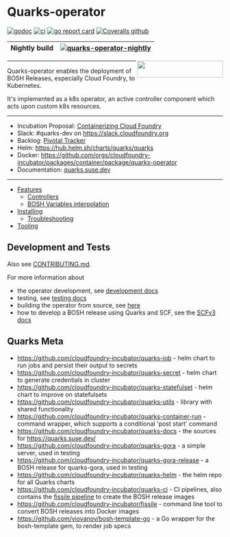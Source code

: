 # Quarks-operator

[![godoc](https://godoc.org/code.cloudfoundry.org/quarks-operator?status.svg)](https://godoc.org/code.cloudfoundry.org/quarks-operator)
[![ci](https://github.com/cloudfoundry-incubator/quarks-operator/actions/workflows/ci.yaml/badge.svg)](https://github.com/cloudfoundry-incubator/quarks-operator/actions/workflows/ci.yaml)
[![go report card](https://goreportcard.com/badge/code.cloudfoundry.org/quarks-operator)](https://goreportcard.com/report/code.cloudfoundry.org/quarks-operator)
[![Coveralls github](https://img.shields.io/coveralls/github/cloudfoundry-incubator/quarks-operator.svg?style=flat)](https://coveralls.io/github/cloudfoundry-incubator/quarks-operator?branch=HEAD)

| Nightly build | [![quarks-operator-nightly](https://github.com/cloudfoundry-incubator/quarks-operator/workflows/quarks-operator-ci/badge.svg?event=schedule)](https://github.com/cloudfoundry-incubator/quarks-operator/actions?query=event%3Aschedule) |
| ------------- | ----------------------------------------------------------------------------------------------------------------------------------------------------------------------------------------------- |

<img align="right" width="200" height="39" src="https://quarks.suse.dev/docs/cf-operator-logo.png">

----

Quarks-operator enables the deployment of BOSH Releases, especially Cloud Foundry, to Kubernetes.

It's implemented as a k8s operator, an active controller component which acts upon custom k8s resources.

----


* Incubation Proposal: [Containerizing Cloud Foundry](https://docs.google.com/document/d/1_IvFf-cCR4_Hxg-L7Z_R51EKhZfBqlprrs5NgC2iO2w/edit#heading=h.lybtsdyh8res)
* Slack: #quarks-dev on <https://slack.cloudfoundry.org>
* Backlog: [Pivotal Tracker](https://www.pivotaltracker.com/n/projects/2192232)
* Helm: https://hub.helm.sh/charts/quarks/quarks
* Docker: https://github.com/orgs/cloudfoundry-incubator/packages/container/package/quarks-operator
* Documentation: [quarks.suse.dev](https://quarks.suse.dev)

----

- [Features](https://quarks.suse.dev/docs/quarks-operator/overview/)
   - [Controllers](https://quarks.suse.dev/docs/quarks-operator/development/controllers/)
   - [BOSH Variables interpolation](https://quarks.suse.dev/docs/quarks-operator/concepts/variables/)
- [Installing](https://quarks.suse.dev/docs/quarks-operator/install/)
  - [Troubleshooting](https://quarks.suse.dev/docs/quarks-operator/troubleshooting/)
- [Tooling](https://quarks.suse.dev/docs/development/tooling/)

## Development and Tests

Also see [CONTRIBUTING.md](CONTRIBUTING.md).

For more information about

* the operator development, see [development docs](https://quarks.suse.dev/docs/development/)
* testing, see [testing docs](https://quarks.suse.dev/docs/development/testing/)
* building the operator from source, see [here](https://quarks.suse.dev/docs/development/building/)
* how to develop a BOSH release using Quarks and SCF, see the [SCFv3 docs](https://github.com/SUSE/scf/blob/v3-develop/dev/scf/docs/bosh-author.md)


## Quarks Meta

* https://github.com/cloudfoundry-incubator/quarks-job - helm chart to run jobs and persist their output to secrets
* https://github.com/cloudfoundry-incubator/quarks-secret - helm chart to generate credentials in cluster
* https://github.com/cloudfoundry-incubator/quarks-statefulset - helm chart to improve on statefulsets
* https://github.com/cloudfoundry-incubator/quarks-utils - library with shared functionality
* https://github.com/cloudfoundry-incubator/quarks-container-run - command wrapper, which supports a conditional 'post start' command
* https://github.com/cloudfoundry-incubator/quarks-docs - the sources for https://quarks.suse.dev/
* https://github.com/cloudfoundry-incubator/quarks-gora - a simple server, used in testing
* https://github.com/cloudfoundry-incubator/quarks-gora-release - a BOSH release for quarks-gora, used in testing
* https://github.com/cloudfoundry-incubator/quarks-helm - the helm repo for all Quarks charts
* https://github.com/cloudfoundry-incubator/quarks-ci - CI pipelines, also contains the [fissile pipeline](https://github.com/cloudfoundry-incubator/quarks-ci/tree/master/pipelines/release-images-cf-deployment) to create the BOSH release images
* https://github.com/cloudfoundry-incubator/fissile - command line tool to convert BOSH releases into Docker images
* https://github.com/viovanov/bosh-template-go - a Go wrapper for the bosh-template gem, to render job specs
